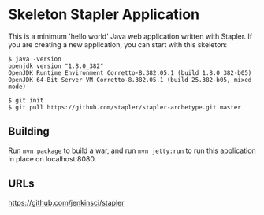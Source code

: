 Skeleton Stapler Application
============================

This is a minimum 'hello world' Java web application written with Stapler.
If you are creating a new application, you can start with this skeleton:

    $ java -version
    openjdk version "1.8.0_382"
    OpenJDK Runtime Environment Corretto-8.382.05.1 (build 1.8.0_382-b05)
    OpenJDK 64-Bit Server VM Corretto-8.382.05.1 (build 25.382-b05, mixed mode)

    $ git init
    $ git pull https://github.com/stapler/stapler-archetype.git master

Building
--------

Run `mvn package` to build a war, and run `mvn jetty:run` to run this application
in place on localhost:8080.


URLs
--------
https://github.com/jenkinsci/stapler